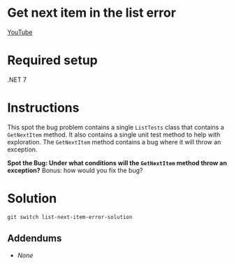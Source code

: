 # Get next item in the list error

[YouTube](https://youtu.be/rJXMvBoEUhY)

# Required setup
.NET 7

# Instructions
This spot the bug problem contains a single `ListTests` class that contains a `GetNextItem` method.
It also contains a single unit test method to help with exploration.
The `GetNextItem` method contains a bug where it will throw an exception.

**Spot the Bug: Under what conditions will the `GetNextItem` method throw an exception?**
Bonus: how would you fix the bug?

# Solution
`git switch list-next-item-error-solution`

## Addendums
- *None*